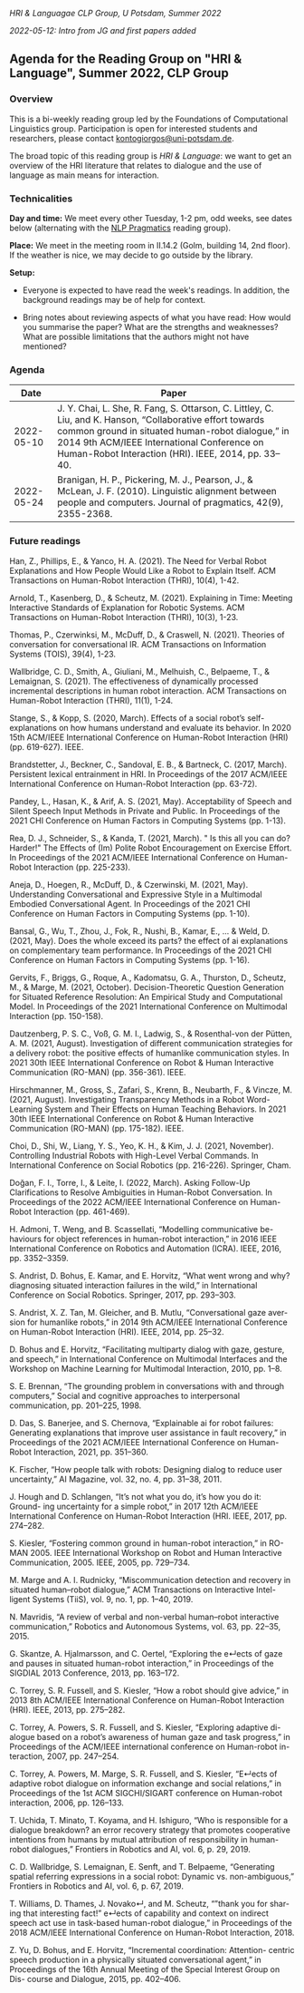 *HRI & Languagae CLP Group, U Potsdam, Summer 2022*

*2022-05-12: Intro from JG and first papers added*

## Agenda for the Reading Group on "HRI & Language", Summer 2022, CLP Group

### Overview

This is a bi-weekly reading group led by the Foundations of Computational Linguistics group.
Participation is open for interested students and researchers, please contact kontogiorgos@uni-potsdam.de.

The broad topic of this reading group is *HRI & Language*: we want to get an overview of the HRI literature that relates to dialogue and the use of language as main means for interaction.

### Technicalities

**Day and time:** We meet every other Tuesday, 1-2 pm, odd weeks, see dates below (alternating with the [NLP Pragmatics](ss22-nlp-prag-reading-group.md) reading group).

**Place:** We meet in the meeting room in II.14.2 (Golm, building 14, 2nd floor). If the weather is nice, we may decide to go outside by the library.

**Setup:**

- Everyone is expected to have read the week's readings. In addition, the background readings may be of help for context.

- Bring notes about reviewing aspects of what you have read: How would you summarise the paper? What are the strengths and weaknesses? What are possible limitations that the authors might not have mentioned?

### Agenda

| Date | Paper
|---|---|
| 2022-05-10 | J. Y. Chai, L. She, R. Fang, S. Ottarson, C. Littley, C. Liu, and K. Hanson, “Collaborative effort towards common ground in situated human-robot dialogue,” in 2014 9th ACM/IEEE International Conference on Human-Robot Interaction (HRI). IEEE, 2014, pp. 33–40. |
| 2022-05-24 | Branigan, H. P., Pickering, M. J., Pearson, J., & McLean, J. F. (2010). Linguistic alignment between people and computers. Journal of pragmatics, 42(9), 2355-2368. |

### Future readings

Han, Z., Phillips, E., & Yanco, H. A. (2021). The Need for Verbal Robot Explanations and How People Would Like a Robot to Explain Itself. ACM Transactions on Human-Robot Interaction (THRI), 10(4), 1-42.

Arnold, T., Kasenberg, D., & Scheutz, M. (2021). Explaining in Time: Meeting Interactive Standards of Explanation for Robotic Systems. ACM Transactions on Human-Robot Interaction (THRI), 10(3), 1-23.

Thomas, P., Czerwinksi, M., McDuff, D., & Craswell, N. (2021). Theories of conversation for conversational IR. ACM Transactions on Information Systems (TOIS), 39(4), 1-23.

Wallbridge, C. D., Smith, A., Giuliani, M., Melhuish, C., Belpaeme, T., & Lemaignan, S. (2021). The effectiveness of dynamically processed incremental descriptions in human robot interaction. ACM Transactions on Human-Robot Interaction (THRI), 11(1), 1-24.

Stange, S., & Kopp, S. (2020, March). Effects of a social robot’s self-explanations on how humans understand and evaluate its behavior. In 2020 15th ACM/IEEE International Conference on Human-Robot Interaction (HRI) (pp. 619-627). IEEE.

Brandstetter, J., Beckner, C., Sandoval, E. B., & Bartneck, C. (2017, March). Persistent lexical entrainment in HRI. In Proceedings of the 2017 ACM/IEEE International Conference on Human-Robot Interaction (pp. 63-72).

Pandey, L., Hasan, K., & Arif, A. S. (2021, May). Acceptability of Speech and Silent Speech Input Methods in Private and Public. In Proceedings of the 2021 CHI Conference on Human Factors in Computing Systems (pp. 1-13).

Rea, D. J., Schneider, S., & Kanda, T. (2021, March). " Is this all you can do? Harder!" The Effects of (Im) Polite Robot Encouragement on Exercise Effort. In Proceedings of the 2021 ACM/IEEE International Conference on Human-Robot Interaction (pp. 225-233).

Aneja, D., Hoegen, R., McDuff, D., & Czerwinski, M. (2021, May). Understanding Conversational and Expressive Style in a Multimodal Embodied Conversational Agent. In Proceedings of the 2021 CHI Conference on Human Factors in Computing Systems (pp. 1-10).

Bansal, G., Wu, T., Zhou, J., Fok, R., Nushi, B., Kamar, E., ... & Weld, D. (2021, May). Does the whole exceed its parts? the effect of ai explanations on complementary team performance. In Proceedings of the 2021 CHI Conference on Human Factors in Computing Systems (pp. 1-16).

Gervits, F., Briggs, G., Roque, A., Kadomatsu, G. A., Thurston, D., Scheutz, M., & Marge, M. (2021, October). Decision-Theoretic Question Generation for Situated Reference Resolution: An Empirical Study and Computational Model. In Proceedings of the 2021 International Conference on Multimodal Interaction (pp. 150-158).

Dautzenberg, P. S. C., Voß, G. M. I., Ladwig, S., & Rosenthal-von der Pütten, A. M. (2021, August). Investigation of different communication strategies for a delivery robot: the positive effects of humanlike communication styles. In 2021 30th IEEE International Conference on Robot & Human Interactive Communication (RO-MAN) (pp. 356-361). IEEE.

Hirschmanner, M., Gross, S., Zafari, S., Krenn, B., Neubarth, F., & Vincze, M. (2021, August). Investigating Transparency Methods in a Robot Word-Learning System and Their Effects on Human Teaching Behaviors. In 2021 30th IEEE International Conference on Robot & Human Interactive Communication (RO-MAN) (pp. 175-182). IEEE.

Choi, D., Shi, W., Liang, Y. S., Yeo, K. H., & Kim, J. J. (2021, November). Controlling Industrial Robots with High-Level Verbal Commands. In International Conference on Social Robotics (pp. 216-226). Springer, Cham.

Doğan, F. I., Torre, I., & Leite, I. (2022, March). Asking Follow-Up Clarifications to Resolve Ambiguities in Human-Robot Conversation. In Proceedings of the 2022 ACM/IEEE International Conference on Human-Robot Interaction (pp. 461-469).

H. Admoni, T. Weng, and B. Scassellati, “Modelling communicative be- haviours for object references in human-robot interaction,” in 2016 IEEE International Conference on Robotics and Automation (ICRA). IEEE, 2016, pp. 3352–3359.

S. Andrist, D. Bohus, E. Kamar, and E. Horvitz, “What went wrong and why? diagnosing situated interaction failures in the wild,” in International Conference on Social Robotics. Springer, 2017, pp. 293–303.

S. Andrist, X. Z. Tan, M. Gleicher, and B. Mutlu, “Conversational gaze aver- sion for humanlike robots,” in 2014 9th ACM/IEEE International Conference on Human-Robot Interaction (HRI). IEEE, 2014, pp. 25–32.

D. Bohus and E. Horvitz, “Facilitating multiparty dialog with gaze, gesture, and speech,” in International Conference on Multimodal Interfaces and the Workshop on Machine Learning for Multimodal Interaction, 2010, pp. 1–8.

S. E. Brennan, “The grounding problem in conversations with and through computers,” Social and cognitive approaches to interpersonal communication, pp. 201–225, 1998.

D. Das, S. Banerjee, and S. Chernova, “Explainable ai for robot failures: Generating explanations that improve user assistance in fault recovery,” in Proceedings of the 2021 ACM/IEEE International Conference on Human- Robot Interaction, 2021, pp. 351–360.

K. Fischer, “How people talk with robots: Designing dialog to reduce user uncertainty,” AI Magazine, vol. 32, no. 4, pp. 31–38, 2011.

J. Hough and D. Schlangen, “It’s not what you do, it’s how you do it: Ground- ing uncertainty for a simple robot,” in 2017 12th ACM/IEEE International Conference on Human-Robot Interaction (HRI. IEEE, 2017, pp. 274–282.

S. Kiesler, “Fostering common ground in human-robot interaction,” in RO- MAN 2005. IEEE International Workshop on Robot and Human Interactive Communication, 2005. IEEE, 2005, pp. 729–734.

M. Marge and A. I. Rudnicky, “Miscommunication detection and recovery in situated human–robot dialogue,” ACM Transactions on Interactive Intel- ligent Systems (TiiS), vol. 9, no. 1, pp. 1–40, 2019.

N. Mavridis, “A review of verbal and non-verbal human–robot interactive communication,” Robotics and Autonomous Systems, vol. 63, pp. 22–35, 2015.

G. Skantze, A. Hjalmarsson, and C. Oertel, “Exploring the e↵ects of gaze and pauses in situated human-robot interaction,” in Proceedings of the SIGDIAL 2013 Conference, 2013, pp. 163–172.

C. Torrey, S. R. Fussell, and S. Kiesler, “How a robot should give advice,” in 2013 8th ACM/IEEE International Conference on Human-Robot Interaction (HRI). IEEE, 2013, pp. 275–282.

C. Torrey, A. Powers, S. R. Fussell, and S. Kiesler, “Exploring adaptive di- alogue based on a robot’s awareness of human gaze and task progress,” in Proceedings of the ACM/IEEE international conference on Human-robot in- teraction, 2007, pp. 247–254.

C. Torrey, A. Powers, M. Marge, S. R. Fussell, and S. Kiesler, “E↵ects of adaptive robot dialogue on information exchange and social relations,” in Proceedings of the 1st ACM SIGCHI/SIGART conference on Human-robot interaction, 2006, pp. 126–133.

T. Uchida, T. Minato, T. Koyama, and H. Ishiguro, “Who is responsible for a dialogue breakdown? an error recovery strategy that promotes cooperative intentions from humans by mutual attribution of responsibility in human- robot dialogues,” Frontiers in Robotics and AI, vol. 6, p. 29, 2019.

C. D. Wallbridge, S. Lemaignan, E. Senft, and T. Belpaeme, “Generating spatial referring expressions in a social robot: Dynamic vs. non-ambiguous,” Frontiers in Robotics and AI, vol. 6, p. 67, 2019.

T. Williams, D. Thames, J. Novako↵, and M. Scheutz, “”thank you for shar- ing that interesting fact!” e↵ects of capability and context on indirect speech act use in task-based human-robot dialogue,” in Proceedings of the 2018 ACM/IEEE International Conference on Human-Robot Interaction, 2018.

Z. Yu, D. Bohus, and E. Horvitz, “Incremental coordination: Attention- centric speech production in a physically situated conversational agent,” in Proceedings of the 16th Annual Meeting of the Special Interest Group on Dis- course and Dialogue, 2015, pp. 402–406.

